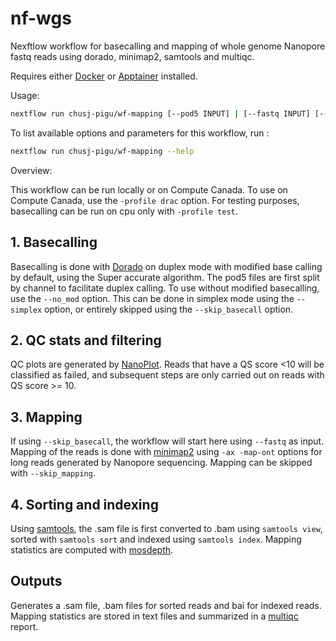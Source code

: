 # nf-wgs

Nexftlow workflow for basecalling and mapping of whole genome Nanopore fastq reads using dorado, minimap2, samtools and multiqc.

Requires either [Docker] or [Apptainer] installed.

Usage:

```sh
nextflow run chusj-pigu/wf-mapping [--pod5 INPUT] | [--fastq INPUT] [--ref REF_GENOME] [OPTIONS]
```

To list available options and parameters for this workflow, run :

``` sh
nextflow run chusj-pigu/wf-mapping --help
```

Overview:

This workflow can be run locally or on Compute Canada. To use on Compute Canada, use the `-profile drac` option. For testing purposes, basecalling can be run on cpu only with `-profile test`.

## 1. Basecalling

Basecalling is done with [Dorado] on duplex mode with modified base calling by default, using the Super accurate algorithm. The pod5 files are first split by channel to facilitate duplex calling. To use without modified basecalling, use the `--no_mod` option. This can be done in simplex mode using the `--simplex` option, or entirely skipped using the `--skip_basecall` option.

## 2. QC stats and filtering

QC plots are generated by [NanoPlot]. Reads that have a QS score <10 will be classified as failed, and subsequent steps are only carried out on reads with QS score >= 10.

## 3. Mapping

If using `--skip_basecall`, the workflow will start here using `--fastq` as input. Mapping of the reads is done with [minimap2] using `-ax -map-ont` options for long reads generated by Nanopore sequencing. Mapping can be skipped with `--skip_mapping`.

## 4. Sorting and indexing

Using [samtools], the .sam file is first converted to .bam using `samtools view`, sorted with `samtools sort` and indexed using `samtools index`. Mapping statistics are computed with [mosdepth].

## Outputs

Generates a .sam file, .bam files for sorted reads and bai for indexed reads. Mapping statistics are stored in text files and summarized in a [multiqc] report.

[Docker]: https://www.docker.com
[Apptainer]: https://apptainer.org
[Dorado]: https://github.com/nanoporetech/dorado
[minimap2]: https://lh3.github.io/minimap2/minimap2.html
[samtools]: http://www.htslib.org
[multiqc]: https://multiqc.info
[mosdepth]: https://github.com/brentp/mosdepth
[NanoPlot]: https://github.com/wdecoster/NanoPlot
